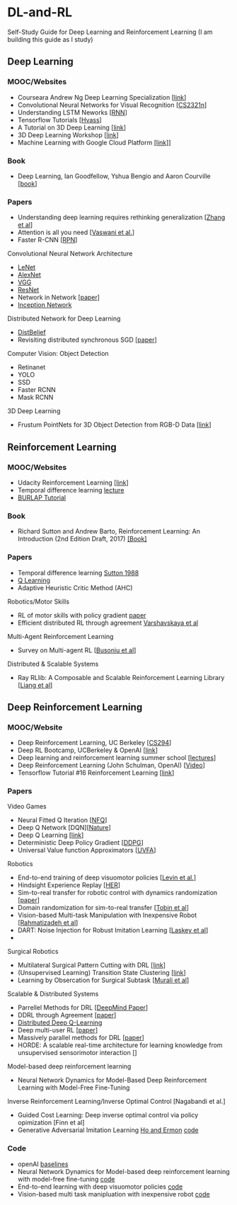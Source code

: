 # DL-and-RL
Self-Study Guide for Deep Learning and Reinforcement Learning
(I am building this guide as I study)

## Deep Learning 

### MOOC/Websites
- Courseara Andrew Ng Deep Learning Specialization [[link](https://www.coursera.org/specializations/deep-learning)]
- Convolutional Neural Networks for Visual Recognition [[CS2321n](http://cs231n.stanford.edu/)]
- Understanding LSTM Neworks [[RNN](http://colah.github.io/posts/2015-08-Understanding-LSTMs/)]
- Tensorflow Tutorials [[Hvass](https://github.com/Hvass-Labs/TensorFlow-Tutorials)]
- A Tutorial on 3D Deep Learning [[link](http://3ddl.stanford.edu/)]
- 3D Deep Learning Workshop [[link](http://3ddl.cs.princeton.edu/2016/)]
- Machine Learning with Google Cloud Platform [[link]](https://www.coursera.org/specializations/machine-learning-tensorflow-gcp)]


### Book
- Deep Learning, Ian Goodfellow, Yshua Bengio and Aaron Courville [[book](http://www.deeplearningbook.org/)]


### Papers

- Understanding deep learning requires rethinking generalization [[Zhang et al](https://arxiv.org/pdf/1611.03530.pdf)]
- Attention is all you need [[Vaswani et al.](https://arxiv.org/abs/1706.03762)]
- Faster R-CNN [[RPN](https://arxiv.org/abs/1506.01497)]

Convolutional Neural Network Architecture

- [LeNet](http://yann.lecun.com/exdb/publis/pdf/lecun-01a.pdf)
- [AlexNet](https://papers.nips.cc/paper/4824-imagenet-classification-with-deep-convolutional-neural-networks.pdf)
- [VGG](https://arxiv.org/pdf/1409.1556.pdf)
- [ResNet](https://arxiv.org/pdf/1512.03385.pdf)
- Network in Network [[paper](https://arxiv.org/abs/1312.4400)]
- [Inception Network](https://www.cs.unc.edu/~wliu/papers/GoogLeNet.pdf)

Distributed Network for Deep Learning

- [DistBelief](https://static.googleusercontent.com/media/research.google.com/en//archive/large_deep_networks_nips2012.pdf)
- Revisiting distributed synchronous SGD [[paper](https://arxiv.org/pdf/1604.00981.pdf)]

Computer Vision: Object Detection
- Retinanet
- YOLO
- SSD
- Faster RCNN
- Mask RCNN

3D Deep Learning
- Frustum PointNets for 3D Object Detection from RGB-D Data [[link](https://arxiv.org/pdf/1711.08488.pdf)]


## Reinforcement Learning

### MOOC/Websites
- Udacity Reinforcement Learning [[link](https://www.udacity.com/course/reinforcement-learning--ud600)]
- Temporal difference learning [lecture](http://videolectures.net/deeplearning2017_sutton_td_learning/)
- [BURLAP Tutorial](http://burlap.cs.brown.edu/tutorials/index.html)


### Book
-  Richard Sutton and Andrew Barto, Reinforcement Learning: An Introduction (2nd Edition Draft, 2017) [[Book]](http://ufal.mff.cuni.cz/~straka/courses/npfl114/2016/sutton-bookdraft2016sep.pdf)


### Papers
- Temporal difference learning [Sutton 1988](http://citeseerx.ist.psu.edu/viewdoc/download?doi=10.1.1.81.1503&rep=rep1&type=pdf)
- [Q Learning](https://link.springer.com/article/10.1007/BF00992698)
- Adaptive Heuristic Critic Method (AHC) 

Robotics/Motor Skills
- RL of motor skills with policy gradient [paper](http://citeseerx.ist.psu.edu/viewdoc/download?doi=10.1.1.142.8735&rep=rep1&type=pdf)
- Efficient distributed RL through agreement [Varshavskaya et al](http://people.csail.mit.edu/lpk/papers/dars08.pdf)

Multi-Agent Reinforcement Learning
- Survey on Multi-agent RL [[Busoniu et al](http://www.dcsc.tudelft.nl/~bdeschutter/pub/rep/07_019.pdf)]

Distributed & Scalable Systems
- Ray RLlib: A Composable and Scalable Reinforcement Learning Library [[Liang et al](https://arxiv.org/pdf/1712.09381.pdf)]

## Deep Reinforcement Learning

### MOOC/Website				
- Deep Reinforcement Learning, UC Berkeley [[CS294](http://rll.berkeley.edu/deeprlcourse/)]
- Deep RL Bootcamp, UCBerkeley & OpenAI [[link](https://sites.google.com/view/deep-rl-bootcamp/lectures)]
- Deep learning and reinforcement learning summer school [[lectures](http://videolectures.net/deeplearning2017_montreal/)]
- Deep Reinforcement Learning (John Schulman, OpenAI) [[Video](https://www.youtube.com/watch?v=PtAIh9KSnjo)]
- Tensorflow Tutorial #16 Reinforcement Learning [[link](https://github.com/Hvass-Labs/TensorFlow-Tutorials/blob/master/16_Reinforcement_Learning.ipynb)]


### Papers

Video Games
- Neural Fitted Q Iteration [[NFQ](https://pdfs.semanticscholar.org/2820/01869bd502c7917db8b32b75593addfbbc68.pdf)]
- Deep Q Network [DQN][[Nature](https://www.nature.com/articles/nature14236)]
- Deep Q Learning [[link](https://arxiv.org/abs/1312.5602)]
- Deterministic Deep Policy Gradient [[DDPG](https://arxiv.org/abs/1509.02971)] 
- Universal Value function Approximators [[UVFA](http://proceedings.mlr.press/v37/schaul15.pdf)]

Robotics
- End-to-end training of deep visuomotor policies [[Levin et al.](https://arxiv.org/abs/1504.00702)]
- Hindsight Experience Replay [[HER](https://arxiv.org/abs/1707.01495)]
- Sim-to-real transfer for robotic control with dynamics randomization [[paper](https://arxiv.org/pdf/1710.06537.pdf)]
- Domain randomization for sim-to-real transfer [[Tobin et al](https://arxiv.org/pdf/1703.06907.pdf)]
- Vision-based Multi-task Manipulation with Inexpensive Robot [[Rahmatizadeh et al](https://arxiv.org/abs/1707.02920)]
- DART: Noise Injection for Robust Imitation Learning [[Laskey et al](http://goldberg.berkeley.edu/pubs/DART-CoRL17-cam-ready.pdf)]
-

Surgical Robotics
- Multilateral Surgical Pattern Cutting with DRL [[link](http://goldberg.berkeley.edu/pubs/2017-icra-cutting-final.pdf)]
- (Unsupervised Learning) Transition State Clustering [[link](http://goldberg.berkeley.edu/pubs/krishnan-ijrr-submission-final.pdf)]
- Learning by Obsercation for Surgical Subtask [[Murali et al](http://goldberg.berkeley.edu/pubs/DVRK-Learning-icra2015.pdf)]

Scalable & Distributed Systems
- Parrellel Methods for DRL [[DeepMind Paper](https://arxiv.org/pdf/1507.04296.pdf)]
- DDRL through Agreement [[paper](http://people.csail.mit.edu/lpk/papers/dars08.pdf)]
- [Distributed Deep Q-Learning](https://stanford.edu/~rezab/classes/cme323/S15/projects/deep_Qlearning_report.pdf)
- Deep multi-user RL [[paper](https://arxiv.org/pdf/1704.02613.pdf)]
- Massively parallel methods for DRL [[paper](https://arxiv.org/pdf/1507.04296.pdf)]
- HORDE: A scalable real-time architecture for learning knowledge from unsupervised sensorimotor interaction [[]()]

Model-based deep reinforcement learning
- Neural Network Dynamics for Model-Based Deep Reinforcement Learning with Model-Free Fine-Tuning

Inverse Reinforcement Learning/Inverse Optimal Control [Nagabandi et al.]
- Guided Cost Learning: Deep inverse optimal control via policy opimization [Finn et al]
- Generative Adversarial Imitation Learning [Ho and Ermon](https://arxiv.org/abs/1606.03476) [code](https://github.com/openai/imitation)


### Code
- openAI [baselines](https://github.com/openai/baselines)
- Neural Network Dynamics for Model-based deep reinforcement learning with model-free fine-tuning [code](https://github.com/nagaban2/nn_dynamics)
- End-to-end learning with deep visuomotor policies [code](http://rll.berkeley.edu/gps/)
- Vision-based multi task manipluation with inexpensive robot [code](https://github.com/rrahmati/roboinstruct-2)
